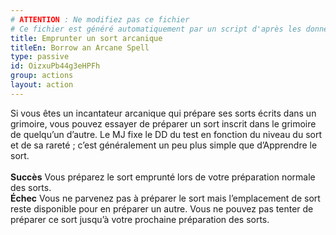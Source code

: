 ```yaml
---
# ATTENTION : Ne modifiez pas ce fichier
# Ce fichier est généré automatiquement par un script d'après les données du module Foundry VTT officiel et de sa traduction
title: Emprunter un sort arcanique
titleEn: Borrow an Arcane Spell
type: passive
id: OizxuPb44g3eHPFh
group: actions
layout: action
---
```

<p><span id="ctl00_MainContent_DetailedOutput">Si vous êtes un incantateur arcanique qui prépare ses sorts écrits dans un grimoire, vous pouvez essayer de préparer un sort inscrit dans le grimoire de quelqu’un d’autre. Le MJ fixe le DD du test en fonction du niveau du sort et de sa rareté ; c’est généralement un peu plus simple que d’Apprendre le sort.<br><br><strong>Succès</strong> Vous préparez le sort emprunté lors de votre préparation normale des sorts.<br><strong>Échec</strong>  Vous ne parvenez pas à préparer le sort mais l’emplacement de sort reste disponible pour en préparer un autre. Vous ne pouvez pas tenter de préparer ce sort jusqu’à votre prochaine préparation des sorts.&nbsp;</span></p>
